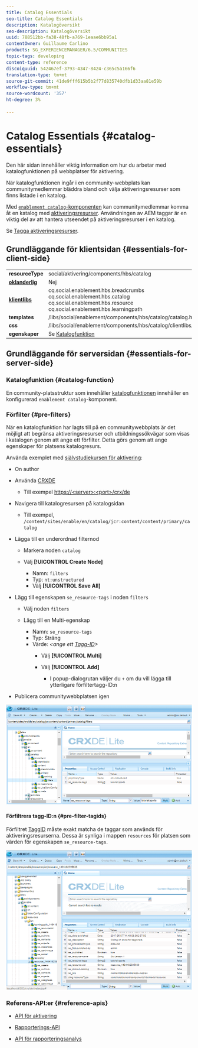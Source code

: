 ```yaml
---
title: Catalog Essentials
seo-title: Catalog Essentials
description: Katalogöversikt
seo-description: Katalogöversikt
uuid: 788512bb-fa38-48fb-a769-1eaae6bb95a1
contentOwner: Guillaume Carlino
products: SG_EXPERIENCEMANAGER/6.5/COMMUNITIES
topic-tags: developing
content-type: reference
discoiquuid: 542467ef-3793-4347-8424-c365c5a166f6
translation-type: tm+mt
source-git-commit: 41de9fff615b5b2f77d835740dfb1d33aa81e59b
workflow-type: tm+mt
source-wordcount: '357'
ht-degree: 3%

---
```



# Catalog Essentials {#catalog-essentials}

Den här sidan innehåller viktig information om hur du arbetar med katalogfunktionen på webbplatser för aktivering.

När katalogfunktionen ingår i en community-webbplats kan communitymedlemmar bläddra bland och välja aktiveringsresurser som finns listade i en katalog.

Med [ `enablement catalog`-komponenten](catalog.md) kan communitymedlemmar komma åt en katalog med [aktiveringsresurser](resources.md). Användningen av AEM taggar är en viktig del av att hantera utseendet på aktiveringsresurser i en katalog.

Se [Tagga aktiveringsresurser](tag-resources.md).

## Grundläggande för klientsidan {#essentials-for-client-side}

<table>
 <tbody>
  <tr>
   <td> <strong>resourceType</strong></td>
   <td>social/aktivering/components/hbs/catalog</td>
  </tr>
  <tr>
   <td> <a href="scf.md#add-or-include-a-communities-component"><strong>oklanderlig</strong></a></td>
   <td>Nej</td>
  </tr>
  <tr>
   <td> <a href="clientlibs.md"><strong>klientlibs</strong></a></td>
   <td>cq.social.enablement.hbs.breadcrumbs<br /> cq.social.enablement.hbs.catalog<br /> cq.social.enablement.hbs.resource<br /> cq.social.enablement.hbs.learningpath</td>
  </tr>
  <tr>
   <td> <strong>templates</strong></td>
   <td> /libs/social/enablement/components/hbs/catalog/catalog.hbs<br /> </td>
  </tr>
  <tr>
   <td> <strong>css</strong></td>
   <td> /libs/social/enablement/components/hbs/catalog/clientlibs/catalog.css</td>
  </tr>
  <tr>
   <td><strong> egenskaper</strong></td>
   <td>Se <a href="catalog.md">Katalogfunktion</a></td>
  </tr>
 </tbody>
</table>

## Grundläggande för serversidan {#essentials-for-server-side}

### Katalogfunktion {#catalog-function}

En community-platsstruktur som innehåller [katalogfunktionen](functions.md#catalog-function) innehåller en konfigurerad `enablement catalog`-komponent.

### Förfilter {#pre-filters}

När en katalogfunktion har lagts till på en communitywebbplats är det möjligt att begränsa aktiveringsresurser och utbildningssökvägar som visas i katalogen genom att ange ett förfilter. Detta görs genom att ange egenskaper för platsens katalogresurs.

Använda exemplet med [självstudiekursen för aktivering](getting-started-enablement.md):

* On author
* Använda [CRXDE](../../help/sites-developing/developing-with-crxde-lite.md)

   * Till exempel [https://&lt;server>:&lt;port>/crx/de](http://localhost:4502/crx/de)

* Navigera till katalogresursen på katalogsidan

   * Till exempel, `/content/sites/enable/en/catalog/jcr:content/content/primary/catalog`

* Lägga till en underordnad filternod

   * Markera noden `catalog`
   * Välj **[!UICONTROL Create Node]**

      * Namn: `filters`
      * Typ: `nt:unstructured`
      * Välj **[!UICONTROL Save All]**

* Lägg till egenskapen `se_resource-tags` i noden `filters`

   * Välj noden `filters`
   * Lägg till en Multi-egenskap

      * Namn: `se_resource-tags`
      * Typ: Sträng
      * Värde: *&lt;ange ett [Tagg-ID](#pre-filter-tagids)>*
         * Välj **[!UICONTROL Multi]**
         * Välj **[!UICONTROL Add]**

            * I popup-dialogrutan väljer du `+` om du vill lägga till ytterligare förfiltertagg-ID:n

* Publicera communitywebbplatsen igen

![configure-catalog](assets/configure-catalog.png)

#### Förfiltrera tagg-ID:n {#pre-filter-tagids}

Förfiltret [TaggID](../../help/sites-developing/framework.md#tagid) måste exakt matcha de taggar som används för aktiveringsresurserna. Dessa är synliga i mappen `resources` för platsen som värden för egenskapen `se_resource-tags`.

![configure-filters](assets/configure-catalog1.png)

### Referens-API:er {#reference-apis}

* [API för aktivering](https://helpx.adobe.com/experience-manager/6-5/sites/developing/using/reference-materials/javadoc/com/adobe/cq/social/enablement/client/api/package-summary.html)

* [Rapporterings-API](https://helpx.adobe.com/experience-manager/6-5/sites/developing/using/reference-materials/javadoc/com/adobe/cq/social/enablement/client/reporting/api/package-summary.html)

* [API för rapporteringsanalys](https://helpx.adobe.com/experience-manager/6-5/sites/developing/using/reference-materials/javadoc/com/adobe/cq/social/enablement/client/reporting/analytics/api/package-summary.html)

